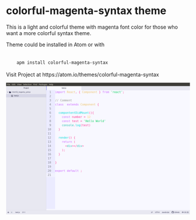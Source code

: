 # colorful-magenta-syntax theme

This is a light and colorful theme with magenta font color for those who want a more colorful syntax theme.

Theme could be installed in Atom or with

<div>
  <code>
    apm install colorful-magenta-syntax
  </code>
</div>

<div>
Visit Project at <a>https://atom.io/themes/colorful-magenta-syntax</a>
</div>


![A screenshot of your theme](https://github.com/CodeFrog12/colorful-magenta-syntax/blob/master/example_JS.png)
